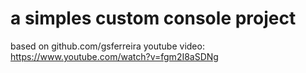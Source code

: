 # a simples custom console project
based on github.com/gsferreira youtube video:
https://www.youtube.com/watch?v=fgm2I8aSDNg
